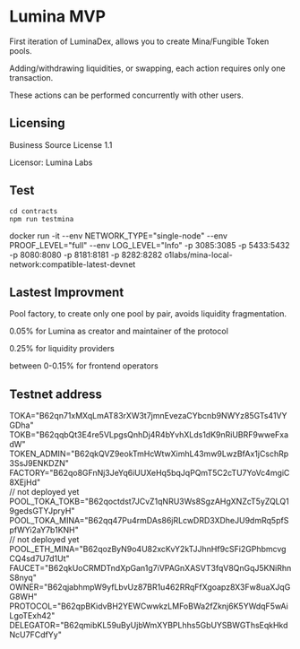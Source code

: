 # Lumina MVP

First iteration of LuminaDex, allows you to create Mina/Fungible Token pools.

Adding/withdrawing liquidities, or swapping, each action requires only one transaction.

These actions can be performed concurrently with other users.

## Licensing

Business Source License 1.1

Licensor: Lumina Labs

## Test

```
cd contracts
npm run testmina
```

docker run -it --env NETWORK_TYPE="single-node" --env PROOF_LEVEL="full" --env LOG_LEVEL="Info" -p 3085:3085 -p 5433:5432 -p 8080:8080 -p 8181:8181 -p 8282:8282 o1labs/mina-local-network:compatible-latest-devnet

## Lastest Improvment

Pool factory, to create only one pool by pair, avoids liquidity fragmentation.

0.05% for Lumina as creator and maintainer of the protocol

0.25% for liquidity providers

between 0-0.15% for frontend operators

## Testnet address

TOKA="B62qn71xMXqLmAT83rXW3t7jmnEvezaCYbcnb9NWYz85GTs41VYGDha"\
TOKB="B62qqbQt3E4re5VLpgsQnhDj4R4bYvhXLds1dK9nRiUBRF9wweFxadW"\
TOKEN_ADMIN="B62qkQVZ9eokTmHcWtwXimhL43mw9LwzBfAx1jCschRp3SsJ9ENKDZN"\
FACTORY="B62qo8GFnNj3JeYq6iUUXeHq5bqJqPQmT5C2cTU7YoVc4mgiC8XEjHd"\
// not deployed yet POOL_TOKA_TOKB="B62qoctdst7JCvZ1qNRU3Ws8SgzAHgXNZcT5yZQLQ19gedsGTYJpryH"\
POOL_TOKA_MINA="B62qq47Pu4rmDAs86jRLcwDRD3XDheJU9dmRq5pfSpfWYi2aY7b1KNH"\
// not deployed yet POOL_ETH_MINA="B62qozByN9o4U82xcKvY2kTJJhnHf9cSFi2GPhbmcvgCQ4sd7U7d1Ut"\
FAUCET="B62qkUoCRMDTndXpGan1g7iVPAGnXASVT3fqV8QnGqJ5KNiRhnS8nyq"\
OWNER="B62qjabhmpW9yfLbvUz87BR1u462RRqFfXgoapz8X3Fw8uaXJqGG8WH"\
PROTOCOL="B62qpBKidvBH2YEWCwwkzLMFoBWa2fZknj6K5YWdqF5wAiLgoTExh42"\
DELEGATOR="B62qmibKL59uByUjbWmXYBPLhhs5GbUYSBWGThsEqkHkdNcU7FCdfYy"

